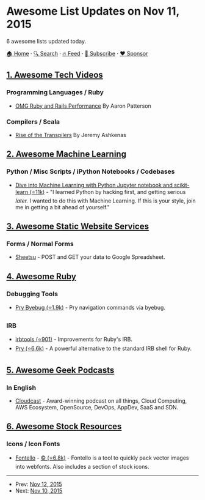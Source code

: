 # Awesome List Updates on Nov 11, 2015

6 awesome lists updated today.

[🏠 Home](/README.md) · [🔍 Search](https://www.trackawesomelist.com/search/) · [🔥 Feed](https://www.trackawesomelist.com/rss.xml) · [📮 Subscribe](https://trackawesomelist.us17.list-manage.com/subscribe?u=d2f0117aa829c83a63ec63c2f&id=36a103854c) · [❤️  Sponsor](https://github.com/sponsors/theowenyoung)



## [1. Awesome Tech Videos](/content/lucasviola/awesome-tech-videos/README.md)

### Programming Languages / Ruby

*   [OMG Ruby and Rails Performance](https://www.youtube.com/watch?v=JMGmaRZtgM8) By Aaron Patterson

### Compilers / Scala

*   [Rise of the Transpilers](https://www.youtube.com/watch?v=DspYurD75Ns) By Jeremy Ashkenas

## [2. Awesome Machine Learning](/content/josephmisiti/awesome-machine-learning/README.md)

### Python / Misc Scripts / iPython Notebooks / Codebases

*   [Dive into Machine Learning  with Python Jupyter notebook and scikit-learn (⭐11k)](https://github.com/hangtwenty/dive-into-machine-learning) - "I learned Python by hacking first, and getting serious *later.* I wanted to do this with Machine Learning. If this is your style, join me in getting a bit ahead of yourself."

## [3. Awesome Static Website Services](/content/agarrharr/awesome-static-website-services/README.md)

### Forms / Normal Forms

*   [Sheetsu](https://sheetsu.com/) - POST and GET your data to Google Spreadsheet.

## [4. Awesome Ruby](/content/markets/awesome-ruby/README.md)

### Debugging Tools

*   [Pry Byebug (⭐1.9k)](https://github.com/deivid-rodriguez/pry-byebug) - Pry navigation commands via byebug.

### IRB

*   [irbtools (⭐901)](https://github.com/janlelis/irbtools) - Improvements for Ruby's IRB.
*   [Pry (⭐6.6k)](https://github.com/pry/pry) - A powerful alternative to the standard IRB shell for Ruby.

## [5. Awesome Geek Podcasts](/content/ayr-ton/awesome-geek-podcasts/README.md)

### In English

*   [Cloudcast](http://www.thecloudcast.net/) - Award-winning podcast on all things, Cloud Computing, AWS Ecosystem, OpenSource, DevOps, AppDev, SaaS and SDN.

## [6. Awesome Stock Resources](/content/neutraltone/awesome-stock-resources/README.md)

### Icons / Icon Fonts

*   [Fontello](http://fontello.com/) - [:copyright: (⭐6.8k)](https://github.com/fontello/fontello/wiki/What-about-license%3F) - Fontello is a tool to quickly pack vector images into webfonts. Also includes a section of stock icons.

---

- Prev: [Nov 12, 2015](/content/2015/11/12/README.md)
- Next: [Nov 10, 2015](/content/2015/11/10/README.md)